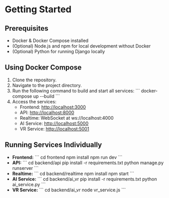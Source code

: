 # Getting Started

## Prerequisites
- Docker & Docker Compose installed
- (Optional) Node.js and npm for local development without Docker
- (Optional) Python for running Django locally

## Using Docker Compose
1. Clone the repository.
2. Navigate to the project directory.
3. Run the following command to build and start all services:
   \`\`\`
   docker-compose up --build
   \`\`\`
4. Access the services:
   - Frontend: [http://localhost:3000](http://localhost:3000)
   - API: [http://localhost:8000](http://localhost:8000)
   - Realtime: WebSocket at ws://localhost:4000
   - AI Service: [http://localhost:5000](http://localhost:5000)
   - VR Service: [http://localhost:5001](http://localhost:5001)

## Running Services Individually
- **Frontend:** 
  \`\`\`
  cd frontend
  npm install
  npm run dev
  \`\`\`
- **API:** 
  \`\`\`
  cd backend/api
  pip install -r requirements.txt
  python manage.py runserver
  \`\`\`
- **Realtime:** 
  \`\`\`
  cd backend/realtime
  npm install
  npm start
  \`\`\`
- **AI Service:** 
  \`\`\`
  cd backend/ai_vr
  pip install -r requirements.txt
  python ai_service.py
  \`\`\`
- **VR Service:** 
  \`\`\`
  cd backend/ai_vr
  node vr_service.js
  \`\`\`
